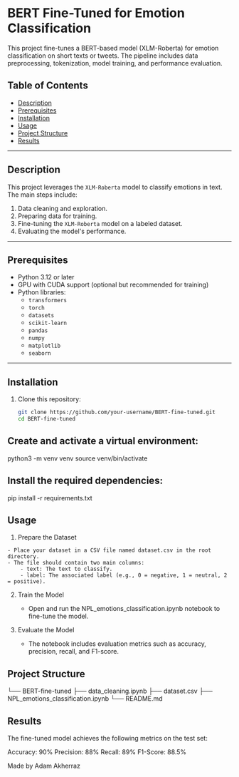 # BERT Fine-Tuned for Emotion Classification

This project fine-tunes a BERT-based model (XLM-Roberta) for emotion classification on short texts or tweets. The pipeline includes data preprocessing, tokenization, model training, and performance evaluation.

## Table of Contents
- [Description](#description)
- [Prerequisites](#prerequisites)
- [Installation](#installation)
- [Usage](#usage)
- [Project Structure](#project-structure)
- [Results](#results)


---

## Description

This project leverages the `XLM-Roberta` model to classify emotions in text. The main steps include:
1. Data cleaning and exploration.
2. Preparing data for training.
3. Fine-tuning the `XLM-Roberta` model on a labeled dataset.
4. Evaluating the model's performance.

---

## Prerequisites

- Python 3.12 or later
- GPU with CUDA support (optional but recommended for training)
- Python libraries:
  - `transformers`
  - `torch`
  - `datasets`
  - `scikit-learn`
  - `pandas`
  - `numpy`
  - `matplotlib`
  - `seaborn`

---

## Installation

1. Clone this repository:
   ```bash
   git clone https://github.com/your-username/BERT-fine-tuned.git
   cd BERT-fine-tuned

## Create and activate a virtual environment:

  python3 -m venv venv
  source venv/bin/activate

## Install the required dependencies:
  pip install -r requirements.txt

## Usage

  1. Prepare the Dataset
      
    - Place your dataset in a CSV file named dataset.csv in the root directory.
    - The file should contain two main columns:
        - text: The text to classify.
        - label: The associated label (e.g., 0 = negative, 1 = neutral, 2 = positive).

  2. Train the Model

      - Open and run the NPL_emotions_classification.ipynb notebook to fine-tune the model.

  3. Evaluate the Model
      - The notebook includes evaluation metrics such as accuracy, precision, recall, and F1-score.

## Project Structure

└── BERT-fine-tuned
    ├── data_cleaning.ipynb
    ├── dataset.csv
    ├── NPL_emotions_classification.ipynb
    └── README.md

## Results

The fine-tuned model achieves the following metrics on the test set:

  Accuracy: 90%
  Precision: 88%
  Recall: 89%
  F1-Score: 88.5%


Made by Adam Akherraz